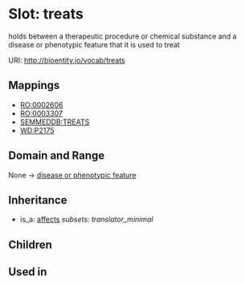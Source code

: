 # Slot: treats


holds between a therapeutic procedure or chemical substance and a disease or phenotypic feature that it is used to treat

URI: http://bioentity.io/vocab/treats
## Mappings

 * [RO:0002606](http://purl.obolibrary.org/obo/RO_0002606)
 * [RO:0003307](http://purl.obolibrary.org/obo/RO_0003307)
 * [SEMMEDDB:TREATS](http://purl.obolibrary.org/obo/SEMMEDDB_TREATS)
 * [WD:P2175](http://purl.obolibrary.org/obo/WD_P2175)
## Domain and Range

None -> [disease or phenotypic feature](DiseaseOrPhenotypicFeature.md)
## Inheritance

 *  is_a: [affects](affects.md) *subsets: translator_minimal*
## Children

## Used in

